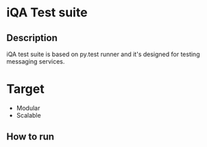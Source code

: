 # iQA Test suite
## Description
iQA test suite is based on py.test runner and it's designed for testing messaging services.

# Target
* Modular
* Scalable
## How to run

